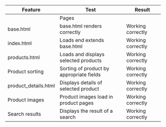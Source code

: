 |Feature|Test|Result|
|---|---|---|
||Pages||		
|base.html|base.html renders correctly|Working correctly|
|index.html|Loads end extends base.html|Working correctly|
|products.html|Loads and displays selected products|Working correctly|
|Product sorting|Sorting of product by appropriate fields|Working correctly|
|product_details.html|Displays details of selected product|Working correctly|
|Product images|Product images load in product pages|Working correctly|
|Search results|Displays the result of a search|Working correctly|
